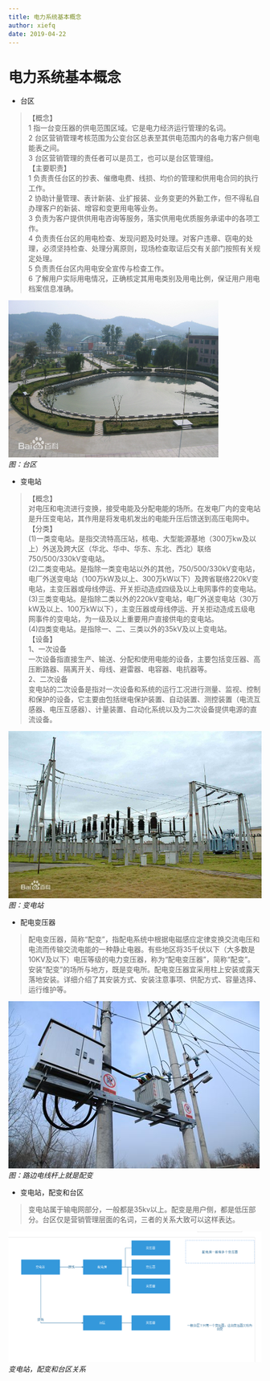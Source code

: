 ```yaml
---
title: 电力系统基本概念
author: xiefq
date: 2019-04-22
---
```


# 电力系统基本概念
+ 台区
> 【概念】  
1 指一台变压器的供电范围区域。它是电力经济运行管理的名词。  
2 台区营销管理考核范围为公变台区总表至其供电范围内的各电力客户侧电能表之间。  
3 台区营销管理的责任者可以是员工，也可以是台区管理组。  
【主要职责】  
1 负责责任台区的抄表、催缴电费、线损、均价的管理和供用电合同的执行工作。  
2 协助计量管理、表计新装、业扩报装、业务变更的外勤工作，但不得私自办理客户的新装、增容和变更用电等业务。  
3 负责为客户提供供用电咨询等服务，落实供用电优质服务承诺中的各项工作。  
4 负责责任台区的用电检查、发现问题及时处理。对客户违章、窃电的处理，必须坚持检查、处理分离原则，现场检查取证后交有关部门按照有关规定处理。   
5 负责责任台区内用电安全宣传与检查工作。  
6 了解用户实际用电情况，正确核定其用电类别及用电比例，保证用户用电档案信息准确。

![台区](./imgs/03.jpg)  
*图：台区*

+ 变电站
> 【概念】  
对电压和电流进行变换，接受电能及分配电能的场所。在发电厂内的变电站是升压变电站，其作用是将发电机发出的电能升压后馈送到高压电网中。  
【分类】  
(1)一类变电站。是指交流特高压站，核电、大型能源基地（300万kw及以上）外送及跨大区（华北、华中、华东、东北、西北）联络750/500/330kV变电站。  
(2)二类变电站。是指除一类变电站以外的其他，750/500/330kV变电站，电厂外送变电站（100万kW及以上、300万kW以下）及跨省联络220kV变电站，主变压器或母线停运、开关拒动造成四级及以上电网事件的变电站。  
(3)三类变电站。是指除二类以外的220kV变电站，电厂外送变电站（30万kW及以上、100万kW以下），主变压器或母线停运、开关拒动造成五级电网事件的变电站，为一级及以上重要用户直接供电的变电站。  
(4)四类变电站。是指除一、二、三类以外的35kV及以上变电站。  
【设备】  
1、一次设备  
一次设备指直接生产、输送、分配和使用电能的设备，主要包括变压器、高压断路器、隔离开关、母线、避雷器、电容器、电抗器等。  
2、二次设备  
变电站的二次设备是指对一次设备和系统的运行工况进行测量、监视、控制和保护的设备，它主要由包括继电保护装置、自动装置、测控装置（电流互感器、电压互感器）、计量装置、自动化系统以及为二次设备提供电源的直流设备。

![变电站](./imgs/02.jpg)  
*图：变电站*

+ 配电变压器
> 配电变压器，简称“配变”，指配电系统中根据电磁感应定律变换交流电压和电流而传输交流电能的一种静止电器。有些地区将35千伏以下（大多数是10KV及以下）电压等级的电力变压器，称为“配电变压器”，简称“配变”。安装“配变”的场所与地方，既是变电所。配电变压器宜采用柱上安装或露天落地安装。详细介绍了其安装方式、安装注意事项、供配方式、容量选择、运行维护等。

![路边电线杆](./imgs/01.jpg)  
*图：路边电线杆上就是配变*

+ 变电站，配变和台区
> 变电站属于输电网部分，一般都是35kv以上。配变是用户侧，都是低压部分。台区仅是营销管理层面的名词，三者的关系大致可以这样表达。

![关系](./imgs/04.png)  
*变电站，配变和台区关系*
